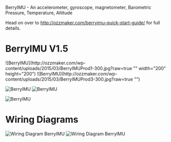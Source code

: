 BerryIMU - An accelerometer, gyroscope, magnetometer, Barometric Pressure, Temperature, Altitude

Head on over to http://ozzmaker.com/berryimu-quick-start-guide/ for full details.

<h1>BerryIMU  V1.5</h1>
![BerryIMU](http://ozzmaker.com/wp-content/uploads/2015/03/BerryIMUProd1-300.jpg?raw=true "" width="200" height="200")
![BerryIMU](http://ozzmaker.com/wp-content/uploads/2015/03/BerryIMUProd3-300.jpg?raw=true "")

![BerryIMU](http://ozzmaker.com/wp-content/uploads/2015/03/BerryIMUProd5-300.jpg?raw=true "")
![BerryIMU](http://ozzmaker.com/wp-content/uploads/2015/07/BerryIMU-Arduino-300.jpg "")

![BerryIMU](http://ozzmaker.com/wp-content/uploads/2016/01/BerryIMUProd6-300.jpg "")




<h1>Wiring Diagrams</h1>


![Wiring Diagram BerryIMU](http://ozzmaker.com/wp-content/uploads/2015/01/BerryIMUWire2.png?raw=true "Wiring Diagram")
![Wiring Diagram BerryIMU](http://ozzmaker.com/wp-content/uploads/2015/07/BerryIMUArduinoWire1.png "Wiring Diagram")
